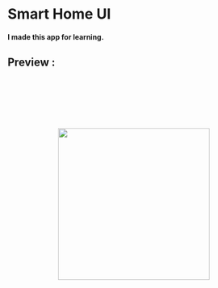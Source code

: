 # Smart Home UI
#### I made this app for learning.


## Preview :

<div style="display: flex; gap: 20px;">
  <img src="https://github.com/user-attachments/assets/71795480-683f-4d69-8151-854d38ec7da3" style="padding: 100px; width: 300px;" />
</div>
